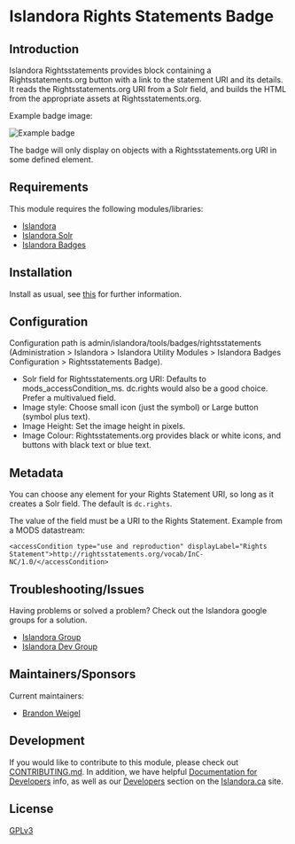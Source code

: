 # Islandora Rights Statements Badge

## Introduction

Islandora Rightsstatements provides block containing a Rightsstatements.org button with a link to the statement URI and its details.
It reads the Rightsstatements.org URI from a Solr field, and builds the HTML from the appropriate assets at Rightsstatements.org.

Example badge image:

![Example badge](https://raw.githubusercontent.com/rightsstatements/rightsstatements.github.io/master/files/buttons/InC.dark.png)

The badge will only display on objects with a Rightsstatements.org URI in some defined element.

## Requirements

This module requires the following modules/libraries:

* [Islandora](https://github.com/islandora/islandora)
* [Islandora Solr](https://github.com/islandora/islandora_solr)
* [Islandora Badges](../../)

## Installation

Install as usual, see [this](https://drupal.org/documentation/install/modules-themes/modules-7) for further information.

## Configuration

Configuration path is admin/islandora/tools/badges/rightsstatements (Administration > Islandora > Islandora Utility Modules > Islandora Badges Configuration > Rightsstatements Badge).

* Solr field for Rightsstatements.org URI: Defaults to mods_accessCondition_ms. dc.rights would also be a good choice. Prefer a multivalued field.
* Image style: Choose small icon (just the symbol) or Large button (symbol plus text).
* Image Height: Set the image height in pixels.
* Image Colour: Rightsstatements.org provides black or white icons, and buttons with black text or blue text.

## Metadata

You can choose any element for your Rights Statement URI, so long as it creates a Solr field. The default is `dc.rights`.

The value of the field must be a URI to the Rights Statement. Example from a MODS datastream:

`<accessCondition type="use and reproduction" displayLabel="Rights Statement">http://rightsstatements.org/vocab/InC-NC/1.0/</accessCondition>`

## Troubleshooting/Issues

Having problems or solved a problem? Check out the Islandora google groups for a solution.

* [Islandora Group](https://groups.google.com/forum/?hl=en&fromgroups#!forum/islandora)
* [Islandora Dev Group](https://groups.google.com/forum/?hl=en&fromgroups#!forum/islandora-dev)

## Maintainers/Sponsors

Current maintainers:

* [Brandon Weigel](https://github.com/bondjimbond)

## Development

If you would like to contribute to this module, please check out [CONTRIBUTING.md](CONTRIBUTING.md). In addition, we have helpful [Documentation for Developers](https://github.com/Islandora/islandora/wiki#wiki-documentation-for-developers) info, as well as our [Developers](http://islandora.ca/developers) section on the [Islandora.ca](http://islandora.ca) site.

## License

[GPLv3](http://www.gnu.org/licenses/gpl-3.0.txt)
